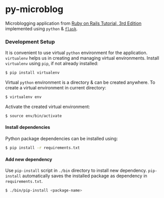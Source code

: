 # py-microblog
Microblogging application from
[Ruby on Rails Tutorial, 3rd Edition](http://3rd-edition.railstutorial.org/)
implemented using `python` & [`flask`](http://flask.pocoo.org/).

### Development Setup
It is convenient to use virtual `python` environment for the application. `virtualenv` helps us in creating and managing virtual environments. Install `virtualenv` using `pip`, if not already installed:
```bash
$ pip install virtualenv
```

Virtual `python` environment is a directory & can be created anywhere. To create a virtual environment in current directory:
```bash
$ virtualenv env
```

Activate the created virtual environment:
```bash
$ source env/bin/activate
```

#### Install dependencies
Python package dependencies can be installed using:
```bash
$ pip install -r requirements.txt
```

#### Add new dependency
Use `pip-install` script in `./bin` directory to install new dependency. `pip-install` automatically saves the installed package as dependency in `requirements.txt`.
```bash
$ ./bin/pip-install <package-name>
```
